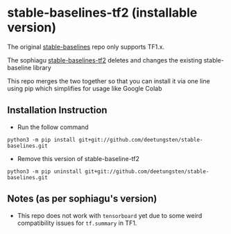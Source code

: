 # stable-baselines-tf2 (installable version)
The original [stable-baselines](https://github.com/hill-a/stable-baselines) repo only supports TF1.x.

The sophiagu [stable-baselines-tf2](https://github.com/sophiagu/stable-baselines-tf2) deletes and changes the existing stable-baseline library

This repo merges the two together so that you can install it via one line using pip which simplifies for usage like Google Colab


## Installation Instruction
- Run the follow command
```
python3 -m pip install git+git://github.com/deetungsten/stable-baselines.git
```
- Remove this version of stable-baseline-tf2
```
python3 -m pip uninstall git+git://github.com/deetungsten/stable-baselines.git
```

## Notes (as per sophiagu's version)
- This repo does not work with `tensorboard` yet due to some weird compatibility issues for `tf.summary` in TF1.
